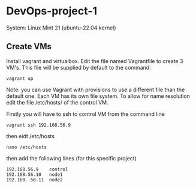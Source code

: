 # DevOps-project-1
System: Linux Mint 21 (ubuntu-22.04 kernel)
## Create VMs
Install vagrant and virtualbox. Edit the file named Vagrantfile to create 3 VM's. This file will be supplied by default to the command:
``` 
vagrant up 
``` 

Note: you can use Vagrant with provisions to use a different file than the default one. Each VM has its own file system. To allow for name 
resolution edit the file /etc/hosts/ of the control VM.

Firstly you will have to ssh to control VM from the command line
```
vagrant ssh 192.168.56.9
```

then eidt /etc/hosts
```
nano /etc/hosts
```
then add the following lines (for this specific project)

``` 
192.168.56.9	control 
192.168.56.10	node1
192.168..56.11	node2
```

